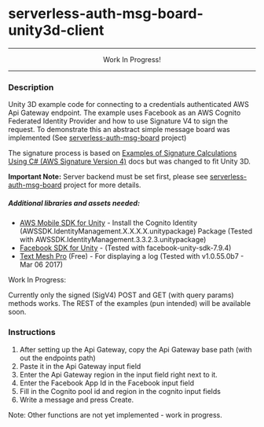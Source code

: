 # serverless-auth-msg-board-unity3d-client


---

<div align=center>Work In Progress!</div>

---

### Description
Unity 3D example code for connecting to a credentials authenticated AWS Api Gateway endpoint.
The example uses Facebook as an AWS Cognito Federated Identity Provider and how to use Signature V4 to sign the request. To demonstrate this an abstract simple message board was implemented (See [serverless-auth-msg-board](https://github.com/guywald/serverless-auth-msg-board) project)

The signature process is based on [Examples of Signature Calculations Using C# (AWS Signature Version 4)](http://docs.aws.amazon.com/AmazonS3/latest/API/sig-v4-examples-using-sdks.html#sig-v4-examples-using-sdk-dotnet) docs but was changed to fit Unity 3D.

<b>Important Note:</b> Server backend must be set first, please see [serverless-auth-msg-board](https://github.com/guywald/serverless-auth-msg-board) project for more details.

##### Additional libraries and assets needed:

 * [AWS Mobile SDK for Unity](http://docs.aws.amazon.com/mobile/sdkforunity/developerguide/) - Install the Cognito Identity (AWSSDK.IdentityManagement.X.X.X.X.unitypackage) Package (Tested with AWSSDK.IdentityManagement.3.3.2.3.unitypackage)
 * [Facebook SDK for Unity](https://developers.facebook.com/docs/unity/) - (Tested with facebook-unity-sdk-7.9.4)
 * [Text Mesh Pro](https://www.assetstore.unity3d.com/en/#!/content/84126) (Free) - For displaying a log (Tested with v1.0.55.0b7 - Mar 06 2017)

Work In Progress:

Currently only the signed (SigV4) POST and GET (with query params)  methods works. The REST of the examples (pun intended) will be available soon.

### Instructions
1. After setting up the Api Gateway, copy the Api Gateway base path (with out the endpoints path)
2. Paste it in the Api Gateway input field
3. Enter the Api Gateway region in the input field right next to it.
4. Enter the Facebook App Id in the Facebook input field
5. Fill in the Cognito pool id and region in the cognito input fields
6. Write a message and press Create.

Note: Other functions are not yet implemented - work in progress.



